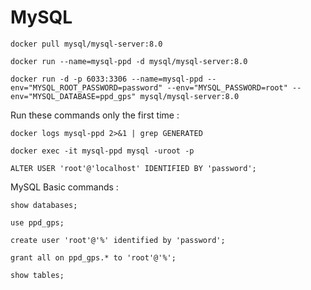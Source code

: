 # MySQL

`docker pull mysql/mysql-server:8.0`

`docker run --name=mysql-ppd -d mysql/mysql-server:8.0`

`docker run -d -p 6033:3306 --name=mysql-ppd --env="MYSQL_ROOT_PASSWORD=password" --env="MYSQL_PASSWORD=root" --env="MYSQL_DATABASE=ppd_gps" mysql/mysql-server:8.0
`

Run these commands only the first time :

`docker logs mysql-ppd 2>&1 | grep GENERATED`

`docker exec -it mysql-ppd mysql -uroot -p`

`ALTER USER 'root'@'localhost' IDENTIFIED BY 'password';`

MySQL Basic commands :

`show databases;`

`use ppd_gps;`

`create user 'root'@'%' identified by 'password';`

`grant all on ppd_gps.* to 'root'@'%';`

`show tables;`


